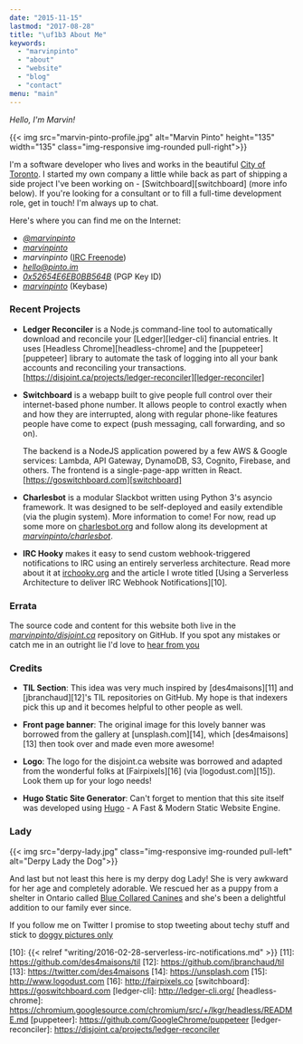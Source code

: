 ```yaml
---
date: "2015-11-15"
lastmod: "2017-08-28"
title: "\uf1b3 About Me"
keywords:
  - "marvinpinto"
  - "about"
  - "website"
  - "blog"
  - "contact"
menu: "main"
---
```


<i class="fa fa-hand-peace-o"> Hello, I'm Marvin!</i>

{{< img src="marvin-pinto-profile.jpg" alt="Marvin Pinto" height="135" width="135" class="img-responsive img-rounded pull-right">}}

I'm a software developer who lives and works in the beautiful [City of
Toronto][2]. I started my own company a little while back as part of shipping a
side project I've been working on - [Switchboard][switchboard] (more info
below). If you're looking for a consultant or to fill a full-time
development role, get in touch! I'm always up to chat.

Here's where you can find me on the Internet:

- <a href="https://twitter.com/marvinpinto"><i class="fa fa-twitter"> @marvinpinto</i></a>
- <a href="https://github.com/marvinpinto"><i class="fa fa-github"> marvinpinto</i></a>
- <i class="fa fa-comment-o"> marvinpinto</i> ([IRC Freenode][5])
- <i class="fa fa-envelope-o"> hello@pinto.im</i>
- <a href="https://pgp.mit.edu/pks/lookup?op=get&search=0x52654E6EB0BB564B"><i class="fa fa-id-badge"> 0x52654E6EB0BB564B</i></a> (PGP Key ID)
- <a href="https://keybase.io/marvinpinto"><i class="fa fa-key"> marvinpinto</i></a> (Keybase)



### <i class="fa fa-graduation-cap"></i> Recent Projects

- **Ledger Reconciler** is a Node.js command-line tool to automatically
download and reconcile your [Ledger][ledger-cli] financial entries. It uses
[Headless Chrome][headless-chrome] and the [puppeteer][puppeteer] library to
automate the task of logging into all your bank accounts and reconciling your
transactions.
[https://disjoint.ca/projects/ledger-reconciler][ledger-reconciler]

- **Switchboard** is a webapp built to give people full control over their
internet-based phone number. It allows people to control exactly when and how
they are interrupted, along with regular phone-like features people have come
to expect (push messaging, call forwarding, and so on).

    The backend is a NodeJS application powered by a few AWS & Google services:
    Lambda, API Gateway, DynamoDB, S3, Cognito, Firebase, and others. The
    frontend is a single-page-app written in React.
    [https://goswitchboard.com][switchboard]

- **Charlesbot** is a modular Slackbot written using Python 3's asyncio
framework. It was designed to be self-deployed and easily extendible (via the
plugin system). More information to come! For now, read up some more on
[charlesbot.org][8] and follow along its development at <a
href="https://github.com/marvinpinto/charlesbot"><i class="fa fa-github">
marvinpinto/charlesbot</i></a>.

- **IRC Hooky** makes it easy to send custom webhook-triggered notifications to
IRC using an entirely serverless architecture. Read more about it at
[irchooky.org][9] and the article I wrote titled [Using a Serverless
Architecture to deliver IRC Webhook Notifications][10].



### <i class="fa fa-pencil-square-o"></i> Errata

The source code and content for this website both live in the <a
href="https://github.com/marvinpinto/disjoint.ca"><i class="fa fa-github">
marvinpinto/disjoint.ca</i></a> repository on GitHub. If you spot any mistakes
or catch me in an outright lie I'd love to [hear from you][4] <i class="fa
fa-thumbs-o-up"></i>



### <i class="fa fa-bullhorn"></i> Credits

- **TIL Section**: This idea was very much inspired by [des4maisons][11] and
[jbranchaud][12]'s TIL repositories on GitHub. My hope is that indexers pick
this up and it becomes helpful to other people as well.

- **Front page banner**: The original image for this lovely banner was borrowed
from the gallery at [unsplash.com][14], which [des4maisons][13] then took over
and made even more awesome!

- **Logo**: The logo for the disjoint.ca website was borrowed and adapted from
the wonderful folks at [Fairpixels][16] (via [logodust.com][15]). Look them up
for your logo needs!

- **Hugo Static Site Generator**: Can't forget to mention that this site itself
was developed using [Hugo][3] - A Fast & Modern Static Website Engine.



### <i class="fa fa-paw"></i> Lady

{{< img src="derpy-lady.jpg" class="img-responsive img-rounded pull-left" alt="Derpy Lady the Dog">}}

And last but not least this here is my derpy dog Lady! She is very awkward for
her age and completely adorable. We rescued her as a puppy from a shelter in
Ontario called [Blue Collared Canines][6] and she's been a delightful addition
to our family ever since.

If you follow me on Twitter I promise to stop tweeting about techy stuff and
stick to [doggy pictures only][1] <i class="fa fa-hand-spock-o"></i>



[1]: https://twitter.com/search?q=Lady%20OR%20dog%20from%3Amarvinpinto
[2]: https://www.google.com/search?tbm=isch&q=toronto+streets
[3]: https://gohugo.io
[4]: https://github.com/marvinpinto/disjoint.ca/issues
[5]: https://webchat.freenode.net
[6]: https://www.facebook.com/BlueCollaredCanines
[8]: https://charlesbot.org
[9]: https://irchooky.org
[10]: {{< relref "writing/2016-02-28-serverless-irc-notifications.md" >}}
[11]: https://github.com/des4maisons/til
[12]: https://github.com/jbranchaud/til
[13]: https://twitter.com/des4maisons
[14]: https://unsplash.com
[15]: http://www.logodust.com
[16]: http://fairpixels.co
[switchboard]: https://goswitchboard.com
[ledger-cli]: http://ledger-cli.org/
[headless-chrome]: https://chromium.googlesource.com/chromium/src/+/lkgr/headless/README.md
[puppeteer]: https://github.com/GoogleChrome/puppeteer
[ledger-reconciler]: https://disjoint.ca/projects/ledger-reconciler
